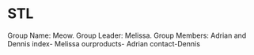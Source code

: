 # STL
Group Name: Meow. Group Leader: Melissa. Group Members: Adrian and Dennis
index- Melissa
ourproducts- Adrian
contact-Dennis
